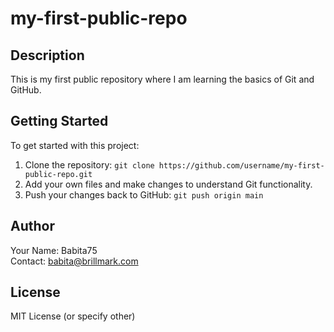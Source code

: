 # my-first-public-repo

## Description
This is my first public repository where I am learning the basics of Git and GitHub.

## Getting Started
To get started with this project:
1. Clone the repository: `git clone https://github.com/username/my-first-public-repo.git`
2. Add your own files and make changes to understand Git functionality.
3. Push your changes back to GitHub: `git push origin main`

## Author
Your Name: Babita75  
Contact: babita@brillmark.com

## License
MIT License (or specify other)
